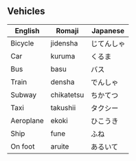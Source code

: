 ## Vehicles

| English   | Romaji     | Japanese   |
| --------- | ---------- | ---------- |
| Bicycle   | jidensha   | じてんしゃ |
| Car       | kuruma     | くるま     |
| Bus       | basu       | バス       |
| Train     | densha     | でんしゃ   |
| Subway    | chikatetsu | ちかてつ   |
| Taxi      | takushii   | タクシー   |
| Aeroplane | ekoki      | ひこうき   |
| Ship      | fune       | ふね       |
| On foot   | aruite     | あるいて   |

